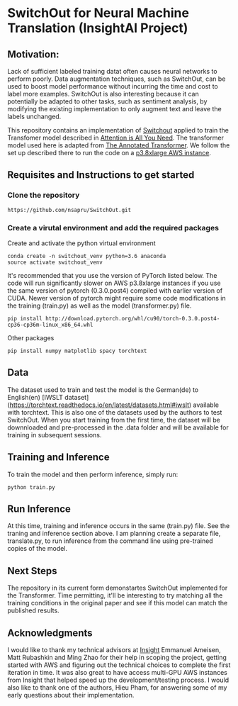 # SwitchOut for Neural Machine Translation (InsightAI Project)

## Motivation:
Lack of sufficient labeled training datat often causes neural networks to perform poorly. Data augmentation techniques, such as SwitchOut, can be used to boost model performance without incurring the time and cost to label more examples. SwitchOut is also interesting because it can potentially be adapted to other tasks, such as sentiment analysis, by modifying the existing implementation to only augment text and leave the labels unchanged.

This repository contains an implementation of [Switchout](https://arxiv.org/abs/1808.07512) applied to train the Transfomer model described in [Attention is All You Need](https://arxiv.org/abs/1706.03762). The transformer model used here is adapted from [The Annotated Transformer](http://nlp.seas.harvard.edu/2018/04/03/attention.html). We follow the set up described there to run the code on a [p3.8xlarge AWS instance](https://aws.amazon.com/ec2/instance-types/p3/).


## Requisites and Instructions to get started
### Clone the repository
```
https://github.com/nsapru/SwitchOut.git
```

### Create a virutal environment and add the required packages
Create and activate the python virtual environment
```
conda create -n switchout_venv python=3.6 anaconda
source activate switchout_venv
```
It's recommended that you use the version of PyTorch listed below.
The code will run significantly slower on AWS p3.8xlarge instances if you use the same version of pytorch (0.3.0.post4) compiled with earlier version of CUDA. Newer version of pytorch might require some code modifications in the training (train.py) as well as the model (transformer.py) file.
```
pip install http://download.pytorch.org/whl/cu90/torch-0.3.0.post4-cp36-cp36m-linux_x86_64.whl
```
Other packages
```
pip install numpy matplotlib spacy torchtext
```


## Data
The dataset used to train and test the model is the German(de) to English(en) [IWSLT dataset] (https://torchtext.readthedocs.io/en/latest/datasets.html#iwslt) available with torchtext. This is also one of the datasets used by the authors to test SwitchOut. When you start training from the first time, the dataset will be downnloaded and pre-processed in the .data folder and will be available for training in subsequent sessions.

## Training and Inference
To train the model and then perform inference, simply run:
```
python train.py
```

## Run Inference
At this time, training and inference occurs in the same (train.py) file. See the traning and inference section above.
I am planning create a separate file, translate.py, to run inference from the command line using pre-trained copies of the model.


## Next Steps
The repository in its current form demonstartes SwitchOut implemented for the Transformer.
Time permitting, it'll be interesting to try matching all the training conditions in the original paper and see if this model can match the published results.


## Acknowledgments
I would like to thank my technical advisors at [Insight](https://www.insightdata.ai/) Emmanuel Ameisen, Matt Rubashkin and Ming Zhao for their help in scoping the project, getting started with AWS and figuring out the technical choices to complete the first iteration in time. It was also great to have access multi-GPU AWS instances from Insight that helped speed up the development/testing process.
I would also like to thank one of the authors, Hieu Pham, for answering some of my early questions about their implementation.

